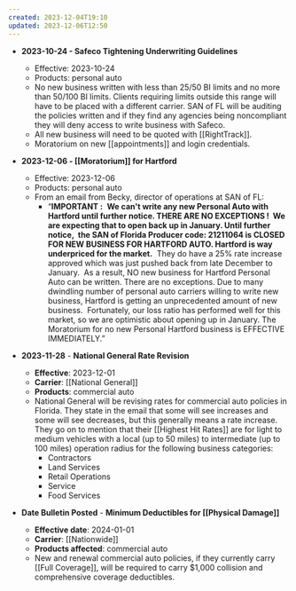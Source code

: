 ```yaml
---
created: 2023-12-04T19:10
updated: 2023-12-06T12:50
---
```

- **2023-10-24 - Safeco Tightening Underwriting Guidelines**
	- Effective: 2023-10-24
	- Products: personal auto 
	- No new business written with less than 25/50 BI limits and no more than 50/100 BI limits. Clients requiring limits outside this range will have to be placed with a different carrier. SAN of FL will be auditing the policies written and if they find any agencies being noncompliant they will deny access to write business with Safeco.
	- All new business will need to be quoted with [[RightTrack]].
	- Moratorium on new [[appointments]] and login credentials.

- **2023-12-06 - [[Moratorium]] for Hartford**
	- Effective: 2023-12-06
	- Products: personal auto
	- From an email from Becky, director of operations at SAN of FL:
		- “**IMPORTANT :**  **We can't write any new Personal Auto with Hartford until further notice. THERE ARE NO EXCEPTIONS !  We are expecting that to open back up in January. Until further notice,  the SAN of Florida Producer code: 21211064 is CLOSED FOR NEW BUSINESS FOR HARTFORD AUTO. Hartford is way underpriced for the market.**  They do have a 25% rate increase approved which was just pushed back from late December to January.  As a result, NO new business for Hartford Personal Auto can be written. There are no exceptions. Due to many dwindling number of personal auto carriers willing to write new business, Hartford is getting an unprecedented amount of new business.  Fortunately, our loss ratio has performed well for this market, so we are optimistic about opening up in January. The Moratorium for no new Personal Hartford business is EFFECTIVE IMMEDIATELY.”

- **2023-11-28** - **National General Rate Revision**
	- **Effective**: 2023-12-01
	- **Carrier**: [[National General]] 
	- **Products**: commercial auto
	- National General will be revising rates for commercial auto policies in Florida. They state in the email that some will see increases and some will see decreases, but this generally means a rate increase. They go on to mention that their [[Highest Hit Rates]] are for light to medium vehicles with a local (up to 50 miles) to intermediate (up to 100 miles) operation radius for the following business categories:
		- Contractors
		- Land Services
		- Retail Operations
		- Service
		- Food Services

- **Date Bulletin Posted** - **Minimum Deductibles for [[Physical Damage]]**
	- **Effective date**: 2024-01-01
	- **Carrier**: [[Nationwide]]
	- **Products affected**: commercial auto
	- New and renewal commercial auto policies, if they currently carry [[Full Coverage]], will be required to carry $1,000 collision and comprehensive coverage deductibles.